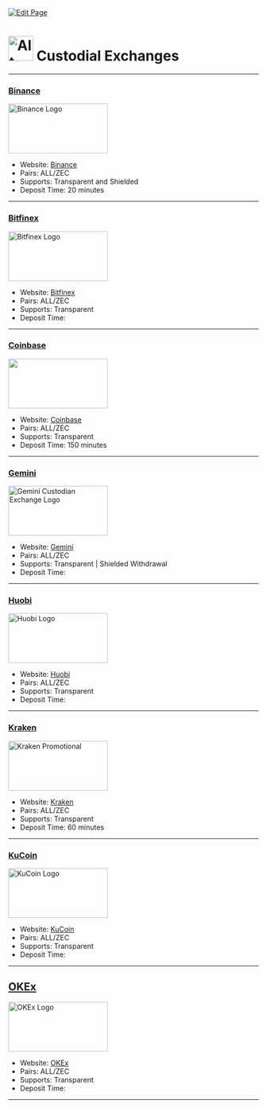 <a href="https://github.com/zechub/zechub/edit/main/site/Using_Zcash/Custodial_Exchanges.md" target="_blank">
  <img src="https://img.shields.io/badge/Edit-blue" alt="Edit Page"/>
</a>

# <img src="https://i.ibb.co/bmS65xV/image-2024-02-03-173258092.png" alt="Alt Text" width="50"/>   Custodial Exchanges

---

### [Binance](https://binance.com)

<a href="https://binance.com">
    <img src="https://cryptologos.cc/logos/binance-coin-bnb-logo.png" alt="Binance Logo" width="200" height="100"/>
</a>

- Website: [Binance](https://binance.com)
- Pairs: ALL/ZEC
- Supports: Transparent and Shielded
- Deposit Time: 20 minutes
___

### [Bitfinex](https://bitfinex.com)

<a href="https://bitfinex.com">
    <img src="https://upload.wikimedia.org/wikipedia/en/4/41/Bitfinex_Logo_light.svg" alt="Bitfinex Logo" width="200" height="100"/>
</a>

- Website: [Bitfinex](https://bitfinex.com)
- Pairs: ALL/ZEC
- Supports: Transparent
- Deposit Time:
___

### [Coinbase](https://coinbase.com)

<a href="https://coinbase.com">
    <img src="https://i.ibb.co/XWkqhdY/coinbase.png" alt="" width="200" height="100"/>
</a>

- Website: [Coinbase](https://coinbase.com)
- Pairs: ALL/ZEC
- Supports: Transparent
- Deposit Time: 150 minutes
___

 ### [Gemini](https://gemini.com)

<a href="https://gemini.com">
    <img src="https://logos-world.net/wp-content/uploads/2023/12/Gemini-Symbol.png" alt="Gemini Custodian Exchange Logo" width="200" height="100"/>
</a>

- Website: [Gemini](https://gemini.com)
- Pairs: ALL/ZEC
- Supports: Transparent | Shielded Withdrawal
- Deposit Time:
___

### [Huobi](https://huobi.com)

<a href="https://huobi.com">
    <img src="https://seeklogo.com/images/H/huobi-global-logo-82DAA48E43-seeklogo.com.png" alt="Huobi Logo" width="200" height="100"/>
</a>

- Website: [Huobi](https://huobi.com)
- Pairs: ALL/ZEC
- Supports: Transparent
- Deposit Time:
___

### [Kraken](https://kraken.com)

<a href="https://kraken.com">
    <img src="https://assets.kraken.com/marketing/static/kraken-logo.jpg" alt="Kraken Promotional" width="200" height="100"/>
</a>

- Website: [Kraken](https://kraken.com)
- Pairs: ALL/ZEC
- Supports: Transparent
- Deposit Time: 60 minutes
___

### [KuCoin](https://kucoin.com)

<a href="https://kucoin.com">
    <img src="https://www.svgrepo.com/show/331460/kucoin.svg" alt="KuCoin Logo" width="200" height="100"/>
</a>

- Website: [KuCoin](https://kucoin.com)
- Pairs: ALL/ZEC
- Supports: Transparent
- Deposit Time:
___

## [OKEx](https://okex.com)

<a href="https://okex.com">
    <img src="https://upload.wikimedia.org/wikipedia/commons/8/89/Official_logo_of_OKEx.png" alt="OKEx Logo" width="200" height="100"/>
</a>

- Website: [OKEx](https://okex.com)
- Pairs: ALL/ZEC
- Supports: Transparent
- Deposit Time:
___
